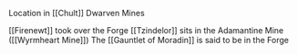 Location in [[Chult]]
Dwarven Mines

[[Firenewt]] took over the Forge
[[Tzindelor]] sits in the Adamantine Mine ([[Wyrmheart Mine]])
The [[Gauntlet of Moradin]] is said to be in the Forge